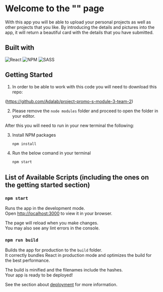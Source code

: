 # Welcome to the "" page

With this app you will be able to upload your personal projects as well as other projects that you like.  By introducing the details and pictures into the app, it will return a beautiful card with the details that you have submitted.

## Built with 
![React](https://img.shields.io/badge/react-%2320232a.svg?style=for-the-badge&logo=react&logoColor=%2361DAFB)
![NPM](https://img.shields.io/badge/NPM-%23CB3837.svg?style=for-the-badge&logo=npm&logoColor=white)
![SASS](https://img.shields.io/badge/SASS-hotpink.svg?style=for-the-badge&logo=SASS&logoColor=white)


## Getting Started
1. In order to be able to work with this code you will need to download this repo:

(https://github.com/Adalab/project-promo-s-module-3-team-2)

2. Please remove the `node modules` folder and proceed to open the folder in your editor.

After this you will need to run in your new terminal the following: 

3. Install NPM packages
   ```sh
   npm install
   ```

4. Run the below comand in your terminal 
   ```sh
   npm start
   ```

##  List of Available Scripts (including the ones on the getting started section)

### `npm start`

Runs the app in the development mode.\
Open [http://localhost:3000](http://localhost:3000) to view it in your browser.

The page will reload when you make changes.\
You may also see any lint errors in the console.

### `npm run build`

Builds the app for production to the `build` folder.\
It correctly bundles React in production mode and optimizes the build for the best performance.

The build is minified and the filenames include the hashes.\
Your app is ready to be deployed!

See the section about [deployment](https://facebook.github.io/create-react-app/docs/deployment) for more information.









